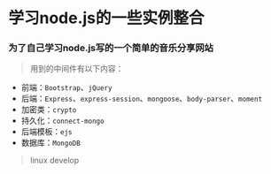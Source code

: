 # 学习node.js的一些实例整合

### 为了自己学习node.js写的一个简单的音乐分享网站
> 用到的中间件有以下内容：

- 前端：`Bootstrap`、`jQuery`
- 后端：`Express`、`express-session`、`mongoose`、`body-parser`、`moment`
- 加密类：`crypto`
- 持久化：`connect-mongo`
- 后端模板：`ejs`
- 数据库：`MongoDB`

> linux develop
